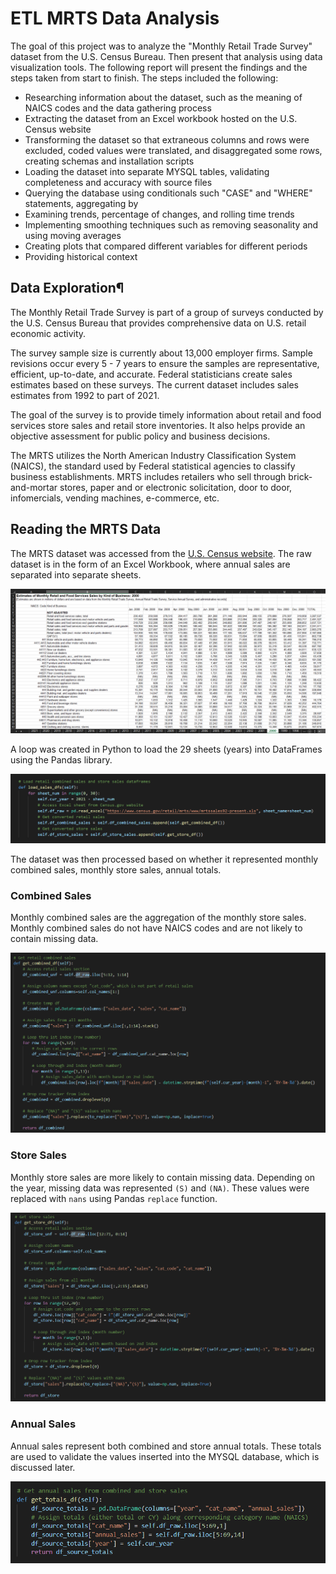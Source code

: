 # ETL MRTS Data Analysis

The goal of this project was to analyze the "Monthly Retail Trade Survey" dataset from the U.S. Census Bureau. Then present that analysis using data visualization tools. The following report will present the findings and the steps taken from start to finish. The steps included the following:

- Researching information about the dataset, such as the meaning of NAICS codes and the data gathering process
- Extracting the dataset from an Excel workbook hosted on the U.S. Census website
- Transforming the dataset so that extraneous columns and rows were excluded, coded values were translated, and disaggregated some rows, creating schemas and installation scripts
- Loading the dataset into separate MYSQL tables, validating completeness and accuracy with source files
- Querying the database using conditionals such "CASE" and "WHERE" statements, aggregating by
- Examining trends, percentage of changes, and rolling time trends
- Implementing smoothing techniques such as removing seasonality and using moving averages
- Creating plots that compared different variables for different periods
- Providing historical context


## Data Exploration¶
The Monthly Retail Trade Survey is part of a group of surveys conducted by the U.S. Census Bureau that provides comprehensive data on U.S. retail economic activity.

The survey sample size is currently about 13,000 employer firms. Sample revisions occur every 5 - 7 years to ensure the samples are representative, efficient, up-to-date, and accurate. Federal statisticians create sales estimates based on these surveys. The current dataset includes sales estimates from 1992 to part of 2021.

The goal of the survey is to provide timely information about retail and food services store sales and retail store inventories. It also helps provide an objective assessment for public policy and business decisions.

The MRTS utilizes the North American Industry Classification System (NAICS), the standard used by Federal statistical agencies to classify business establishments. MRTS includes retailers who sell through brick-and-mortar stores, paper and or electronic solicitation, door to door, infomercials, vending machines, e-commerce, etc.


## Reading the MRTS Data
The MRTS dataset was accessed from the [U.S. Census website](https://www.census.gov/retail/index.html). The raw dataset is in the form of an Excel Workbook, where annual sales are separated into separate sheets.

![Example of Excel dataset](/images/extract/dataset.png)

A loop was created in Python to load the 29 sheets (years) into DataFrames using the Pandas library.

![Loading Excel dataset using Pandas](/images/extract/pandas-excel-access.png)

The dataset was then processed based on whether it represented monthly combined sales, monthly store sales, annual totals.

### Combined Sales
Monthly combined sales are the aggregation of the monthly store sales. Monthly combined sales do not have NAICS codes and are not likely to contain missing data. 

![Creating combined sales DataFrame](/images/extract/combined-sales.png)


### Store Sales
Monthly store sales are more likely to contain missing data. Depending on the year, missing data was represented ```(S)``` and ```(NA)```. These values were replaced with ```nans``` using Pandas ```replace``` function.

![Creating store sales DataFrame](/images/extract/store-sales.png)



### Annual Sales
Annual sales represent both combined and store annual totals. These totals are used to validate the values inserted into the MYSQL database, which is discussed later.

![Creating annual sales DataFrame](/images/extract/annual-sales.png)
